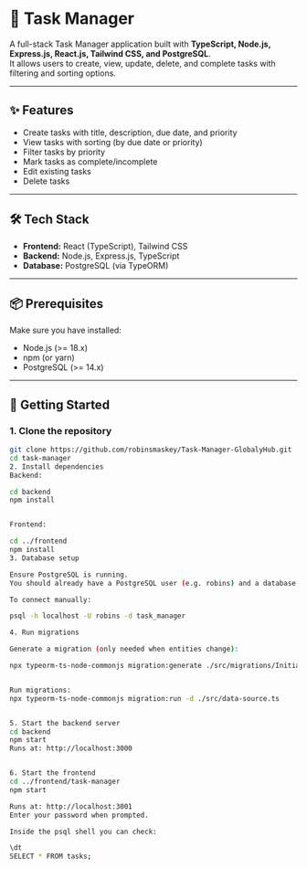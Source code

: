 # 📝 Task Manager

A full-stack Task Manager application built with **TypeScript, Node.js, Express.js, React.js, Tailwind CSS, and PostgreSQL**.  
It allows users to create, view, update, delete, and complete tasks with filtering and sorting options.

---

## ✨ Features
- Create tasks with title, description, due date, and priority  
- View tasks with sorting (by due date or priority)  
- Filter tasks by priority  
- Mark tasks as complete/incomplete  
- Edit existing tasks  
- Delete tasks  

---

## 🛠 Tech Stack
- **Frontend:** React (TypeScript), Tailwind CSS  
- **Backend:** Node.js, Express.js, TypeScript  
- **Database:** PostgreSQL (via TypeORM)  

---

## 📦 Prerequisites
Make sure you have installed:
- Node.js (>= 18.x)  
- npm (or yarn)  
- PostgreSQL (>= 14.x)  

---

## 🚀 Getting Started

### 1. Clone the repository
```bash
git clone https://github.com/robinsmaskey/Task-Manager-GlobalyHub.git
cd task-manager
2. Install dependencies
Backend:

cd backend
npm install


Frontend:

cd ../frontend
npm install
3. Database setup

Ensure PostgreSQL is running.
You should already have a PostgreSQL user (e.g. robins) and a database (task_manager).

To connect manually:

psql -h localhost -U robins -d task_manager

4. Run migrations

Generate a migration (only needed when entities change):

npx typeorm-ts-node-commonjs migration:generate ./src/migrations/InitialMigration -d ./src/data-source.ts


Run migrations:
npx typeorm-ts-node-commonjs migration:run -d ./src/data-source.ts


5. Start the backend server
cd backend
npm start
Runs at: http://localhost:3000


6. Start the frontend
cd ../frontend/task-manager
npm start

Runs at: http://localhost:3001
Enter your password when prompted.

Inside the psql shell you can check:

\dt
SELECT * FROM tasks;

